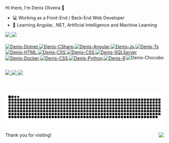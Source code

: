 Hi there, I'm Denis Oliveira 👋

 
- 💻 Working as a Front-End / Back-End Web Developer
- 🧠 Learning Angular, .NET, Artificial Intelligence and Machine Learning

<div>
  <a href="https://github.com/denisoliveira1">
  <img height="180em" src="https://github-readme-stats.vercel.app/api?username=denisoliveira1&show_icons=true&theme=slateorange&include_all_commits=true&count_private=true"/>
  <img height="180em" src="https://github-readme-stats.vercel.app/api/top-langs/?username=denisoliveira1&exclude_repo=curso_web_moderno&layout=compact&langs_count=8&theme=slateorange&hide=digital%20command%20language"/>
</div>

<div style="display: inline_block">
  <br>

  <img align="center" alt="Denis-Dotnet" height="30" width="40" src="https://cdn.jsdelivr.net/gh/devicons/devicon/icons/dotnetcore/dotnetcore-original.svg">
  <img align="center" alt="Denis-CSharp" height="30" width="40" src="https://cdn.jsdelivr.net/gh/devicons/devicon/icons/csharp/csharp-original.svg">
  <img align="center" alt="Denis-Angular" height="30" width="40" src="https://cdn.jsdelivr.net/gh/devicons/devicon/icons/angularjs/angularjs-original.svg">
  <img align="center" alt="Denis-Js" height="30" width="40" src="https://cdn.jsdelivr.net/gh/devicons/devicon/icons/javascript/javascript-original.svg">
  <img align="center" alt="Denis-Ts" height="30" width="40" src="https://cdn.jsdelivr.net/gh/devicons/devicon/icons/typescript/typescript-original.svg">
  <img align="center" alt="Denis-HTML" height="30" width="40" src="https://cdn.jsdelivr.net/gh/devicons/devicon/icons/html5/html5-original.svg">
  <img align="center" alt="Denis-CSS" height="30" width="40" src="https://cdn.jsdelivr.net/gh/devicons/devicon/icons/css3/css3-original.svg">
  <img align="center" alt="Denis-CSS" height="30" width="40" src="https://cdn.jsdelivr.net/gh/devicons/devicon/icons/bootstrap/bootstrap-plain.svg">
  <img align="center" alt="Denis-SQLServer" height="30" width="40" src="https://cdn.jsdelivr.net/gh/devicons/devicon/icons/microsoftsqlserver/microsoftsqlserver-plain.svg">
  <img align="center" alt="Denis-Docker" height="30" width="40" src="https://cdn.jsdelivr.net/gh/devicons/devicon/icons/docker/docker-original.svg">
  <img align="center" alt="Denis-CSS" height="30" width="40" src="https://cdn.jsdelivr.net/gh/devicons/devicon/icons/git/git-original.svg">
  <img align="center" alt="Denis-Python" height="30" width="40" src="https://cdn.jsdelivr.net/gh/devicons/devicon/icons/python/python-original.svg">
  <img align="center" alt="Denis-R" height="30" width="40" src="https://cdn.jsdelivr.net/gh/devicons/devicon/icons/r/r-original.svg">
  <img align="right"
     width="120"
     height="120"
     alt="Denis-Chocobo"
     src="https://forum.playboundless.com/uploads/default/original/3X/9/6/962f39afac4ef95a79eca9ee8ca711fcf70514c4.gif">

</div> 

##

<div>
  <a href="https://www.linkedin.com/in/denisboliveira" target="_blank">
    <img src="https://img.shields.io/badge/-LinkedIn-%230077B5?style=for-the-badge&logo=linkedin&logoColor=white">
  </a> 
   <a href = "mailto:denisb.oliveira@live.com" target="_blank">
    <img src="https://img.shields.io/badge/Gmail-D14836?style=for-the-badge&logo=gmail&logoColor=white">
  </a>
  <a href="https://discordapp.com/users/5017" target="_blank">
    <img src="https://img.shields.io/badge/Discord-7289DA?style=for-the-badge&logo=discord&logoColor=white" target="_blank">
  </a>
</div>
 

  
![Snake animathttps://aleen42.github.io/badges/src/wechat.svgion](https://github.com/denisoliveira1/denisoliveira1/blob/output/github-contribution-grid-snake.svg)
  
</div>

Thank you for visiting!
<img align="right" src="https://komarev.com/ghpvc/?username=denisoliveira1&color=brightgreen">
